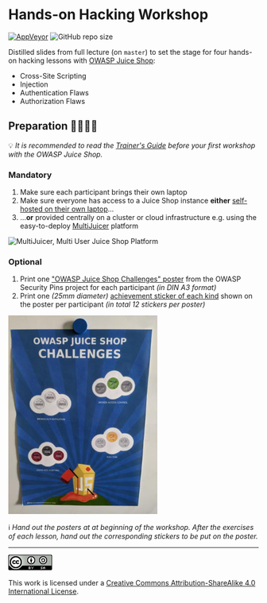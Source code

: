 # Hands-on Hacking Workshop

[![AppVeyor](https://img.shields.io/appveyor/ci/bkimminich/it-security-lecture)](https://ci.appveyor.com/project/bkimminich/it-security-lecture)
![GitHub repo size](https://img.shields.io/github/repo-size/bkimminich/it-security-lecture)

Distilled slides from full lecture (on `master`) to set the stage for
four hands-on hacking lessons with
[OWASP Juice Shop](https://owasp-juice.shop):

* Cross-Site Scripting
* Injection
* Authentication Flaws
* Authorization Flaws

## Preparation :man_teacher::woman_teacher:

:bulb: _It is recommended to read the
[Trainer's Guide](https://pwning.owasp-juice.shop/appendix/trainers.html)
before your first workshop with the OWASP Juice Shop._

### Mandatory

1. Make sure each participant brings their own laptop
2. Make sure everyone has access to a Juice Shop instance **either**
   [self-hosted on their own laptop](https://github.com/bkimminich/juice-shop#setup)...
3. ...**or** provided centrally on a cluster or cloud infrastructure
   e.g. using the easy-to-deploy
   [MultiJuicer](https://github.com/iteratec/multi-juicer) platform

![MultiJuicer, Multi User Juice Shop Platform](https://raw.githubusercontent.com/iteratec/multi-juicer/master/cover.svg?sanitize=true)

### Optional

1. Print one
   ["OWASP Juice Shop Challenges" poster](https://github.com/wurstbrot/security-pins/tree/master/juice-shop-challenge-pins)
   from the OWASP Security Pins project for each participant _(in DIN A3
   format)_
2. Print one  _(25mm diameter)_
   [achievement sticker of each kind](https://github.com/wurstbrot/security-pins/tree/master/juice-shop-challenge-pins/Pins)
   shown on the poster per participant _(in total 12 stickers per poster)_

![Challenges Poster](challenges-poster.jpg)

:information_source: _Hand out the posters at at beginning of the workshop. After the
exercises of each lesson, hand out the corresponding stickers to be put
on the poster._

----

[![CC BY SA 4.0](cc_by-sa_4.0.png)](https://creativecommons.org/licenses/by-sa/4.0/)

This work is licensed under a
[Creative Commons Attribution-ShareAlike 4.0 International License](https://creativecommons.org/licenses/by-sa/4.0/).
